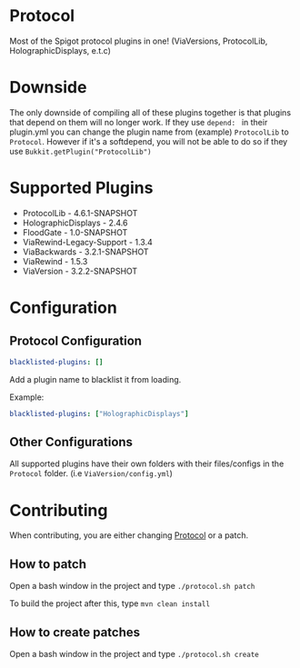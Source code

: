 # Protocol
Most of the Spigot protocol plugins in one! (ViaVersions, ProtocolLib, HolographicDisplays, e.t.c)

# Downside
The only downside of compiling all of these plugins together is that plugins that depend on them will no longer work. If they use `depend: ` in their plugin.yml you can change the plugin name from (example) `ProtocolLib` to `Protocol`. However if it's a softdepend, you will not be able to do so if they use `Bukkit.getPlugin("ProtocolLib")`

# Supported Plugins
* ProtocolLib - 4.6.1-SNAPSHOT
* HolographicDisplays - 2.4.6
* FloodGate - 1.0-SNAPSHOT
* ViaRewind-Legacy-Support - 1.3.4
* ViaBackwards - 3.2.1-SNAPSHOT
* ViaRewind - 1.5.3
* ViaVersion - 3.2.2-SNAPSHOT

# Configuration

## Protocol Configuration
```yaml
blacklisted-plugins: []
```
Add a plugin name to blacklist it from loading.

Example:
```yaml
blacklisted-plugins: ["HolographicDisplays"]
```

## Other Configurations
All supported plugins have their own folders with their files/configs in the `Protocol` folder. (i.e `ViaVersion/config.yml`)

# Contributing
When contributing, you are either changing [Protocol](https://github.com/birthdates/Protocol/tree/master/Protocol) or a patch.

## How to patch
Open a bash window in the project and type `./protocol.sh patch`

To build the project after this, type `mvn clean install`

## How to create patches
Open a bash window in the project and type `./protocol.sh create`
